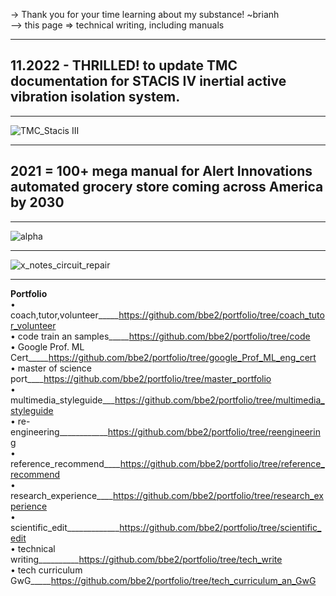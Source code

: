 -> Thank you for your time learning about my substance! ~brianh  
--> this page => technical writing, including manuals  

-----------
## 11.2022 - THRILLED! to update TMC documentation for STACIS IV inertial active vibration isolation system.  

------------

![TMC_Stacis III](https://user-images.githubusercontent.com/59778456/204631246-f244d3d1-63f9-47f9-914d-553c1184afbb.JPG)

--------------

## 2021 = 100+ mega manual for Alert Innovations automated grocery store coming across America by 2030  

------------
![alpha](https://user-images.githubusercontent.com/59778456/193908585-5b92866d-9c4b-4624-8d3c-64edacaf3b01.JPG)

-------------

![x_notes_circuit_repair](https://user-images.githubusercontent.com/59778456/203395384-06633306-b4f2-43ed-8321-8e4e1973cb82.JPG)

-------------

**Portfolio**  
• coach,tutor,volunteer_____https://github.com/bbe2/portfolio/tree/coach_tutor_volunteer  
• code train an samples_____https://github.com/bbe2/portfolio/tree/code  
• Google Prof. ML Cert_____https://github.com/bbe2/portfolio/tree/google_Prof_ML_eng_cert  
• master of science port____https://github.com/bbe2/portfolio/tree/master_portfolio  
• multimedia_styleguide___https://github.com/bbe2/portfolio/tree/multimedia_styleguide  
• re-engineering____________https://github.com/bbe2/portfolio/tree/reengineering  
• reference_recommend____https://github.com/bbe2/portfolio/tree/reference_recommend  
• research_experience____https://github.com/bbe2/portfolio/tree/research_experience  
• scientific_edit_____________https://github.com/bbe2/portfolio/tree/scientific_edit  
• technical writing__________https://github.com/bbe2/portfolio/tree/tech_write  
• tech curriculum GwG_____https://github.com/bbe2/portfolio/tree/tech_curriculum_an_GwG 
